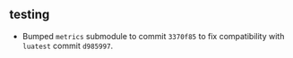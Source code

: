## testing

* Bumped `metrics` submodule to commit `3370f85` to fix compatibility with
  `luatest` commit `d985997`.
